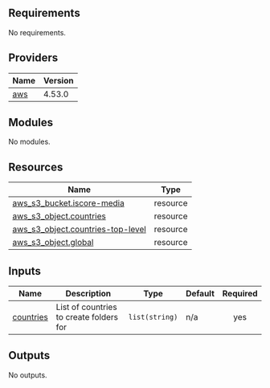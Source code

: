 <!-- BEGINNING OF PRE-COMMIT-TERRAFORM DOCS HOOK -->
## Requirements

No requirements.

## Providers

| Name | Version |
|------|---------|
| <a name="provider_aws"></a> [aws](#provider\_aws) | 4.53.0 |

## Modules

No modules.

## Resources

| Name | Type |
|------|------|
| [aws_s3_bucket.iscore-media](https://registry.terraform.io/providers/hashicorp/aws/latest/docs/resources/s3_bucket) | resource |
| [aws_s3_object.countries](https://registry.terraform.io/providers/hashicorp/aws/latest/docs/resources/s3_object) | resource |
| [aws_s3_object.countries-top-level](https://registry.terraform.io/providers/hashicorp/aws/latest/docs/resources/s3_object) | resource |
| [aws_s3_object.global](https://registry.terraform.io/providers/hashicorp/aws/latest/docs/resources/s3_object) | resource |

## Inputs

| Name | Description | Type | Default | Required |
|------|-------------|------|---------|:--------:|
| <a name="input_countries"></a> [countries](#input\_countries) | List of countries to create folders for | `list(string)` | n/a | yes |

## Outputs

No outputs.
<!-- END OF PRE-COMMIT-TERRAFORM DOCS HOOK -->